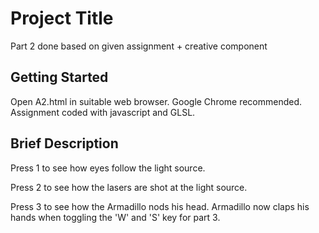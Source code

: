 # Project Title

Part 2 done based on given assignment + creative component

## Getting Started

Open A2.html in suitable web browser. Google Chrome recommended.
Assignment coded with javascript and GLSL.

## Brief Description

Press 1 to see how eyes follow the light source.

Press 2 to see how the lasers are shot at the light source.

Press 3 to see how the Armadillo nods his head. Armadillo now claps his hands when toggling the 'W' and 'S' key for part 3.
